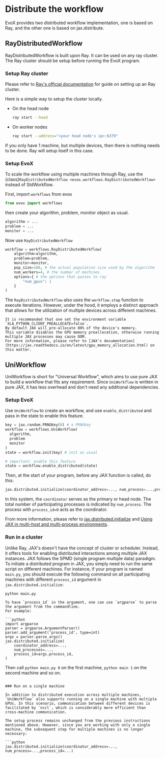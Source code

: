 # Distribute the workflow

EvoX provides two distributed workflow implementation, one is based on Ray, and the other one is based on jax.distribute.

## RayDistributedWorkflow

RayDistributedWorkflow is built upon Ray. It can be used on any ray cluster. The Ray cluster should be setup before running the EvoX program.

### Setup Ray cluster

Please refer to [Ray's official documentation](https://docs.ray.io/en/latest/cluster/getting-started.html) for guide on setting up an Ray cluster.

Here is a simple way to setup the cluster locally.

- On the head node
  ```bash
  ray start --head
  ```
- On worker nodes
  ```bash
  ray start --address="<your head node's ip>:6379"
  ```

If you only have 1 machine, but multiple devices, then there is nothing needs to be done. Ray will setup itself in this case.

### Setup EvoX

To scale the workflow using multiple machines through Ray, use the {class}`RayDistributedWorkflow <evox.workflows.RayDistributedWorkflow>` instead of StdWorkflow.

First, import `workflows` from evox

```python
from evox import workflows
```

then create your algorithm, problem, monitor object as usual.

```python
algorithm = ...
problem = ...
monitor = ...
```

Now use `RayDistributedWorkflow`
```python
workflow = workflows.RayDistributedWorkflow(
    algorithm=algorithm,
    problem=problem,
    monitor=monitor,
    pop_size=100, # the actual population size used by the algorithm
    num_workers=4, # the number of machines
    options={ # the options that passes to ray
        "num_gpus": 1
    }
)
```

The `RayDistributedWorkflow` also uses the `workflow.step` function to execute iterations. However, under the hood, it employs a distinct approach that allows for the utilization of multiple devices across different machines.

```{tip}
It is recommanded that one set the environment variable `XLA_PYTHON_CLIENT_PREALLOCATE=false`.
By default JAX will pre-allocate 80% of the device's memory.
This variable disables the GPU memory preallocation, otherwise running multiple JAX processes may cause OOM.
For more information, please refer to [JAX's documentation](https://jax.readthedocs.io/en/latest/gpu_memory_allocation.html) on this matter.
```

## UniWorkflow

UniWorkflow is short for "Universal Workflow",
which aims to use pure JAX to build a workflow that fits any requirement.
Since `UniWorkflow` is written in pure JAX, it has less overhead and don't need any additional dependencies.

### Setup EvoX

Use `UniWorkflow` to create an workflow,
and use `enable_distributed` and pass in the state to enable this feature.

```python
key = jax.random.PRNGKey(0) # a PRNGKey
workflow = workflows.UniWorkflow(
  algorithm,
  problem
  monitor
)
state = workflow.init(key) # init as usual

# important: enable this feature
state = workflow.enable_distributed(state)
```

Then, at the start of your program, before any JAX function is called, do this:

```python
jax.distributed.initialize(coordinator_address=..., num_process=...,process_id=...)
```

In this system, the `coordinator` serves as the primary or head node. The total number of participating processes is indicated by `num_process`. The process with `process_id=0` acts as the coordinator.

From more information, please refer to [jax.distributed.initialize](https://jax.readthedocs.io/en/latest/_autosummary/jax.distributed.initialize.html) and [Using JAX in multi-host and multi-process environments](https://jax.readthedocs.io/en/latest/multi_process.html).

### Run in a cluster

Unlike Ray, JAX's doesn't have the concept of cluster or scheduler.
Instead, it offers tools for enabling distributed interactions among multiple JAX instances. JAX follows the SPMD (single program multiple data) paradigm. To initiate a distributed program in JAX, you simply need to run the same script on different machines. For instance, if your program is named `main.py`, you should execute the following command on all participating machines with different `process_id` argument in `jax.distributed.initialize`:

```bash
python main.py
```

```{tip}
To have `process_id` in the argument, one can use `argparse` to parse the argument from the commandline.
For example:

```python
import argparse
parser = argparse.ArgumentParser()
parser.add_argument('process_id', type=int)
args = parser.parse_args()
jax.distributed.initialize(
    coordinator_address=...,
    num_processes=...,
    process_id=args.process_id,
)
```

Then call `python main.py 0` on the first machine, `python main 1` on the second machine and so on.

```

### Run on a single machine

In addition to distributed execution across multiple machines, `UniWorkflow` also supports running on a single machine with multiple GPUs. In this scenario, communication between different devices is facilitated by `nccl`, which is considerably more efficient than cross-machine communication.

The setup process remains unchanged from the previous instructions mentioned above. However, since you are working with only a single machine, the subsequent step for multiple machines is no longer necessary:

```python
jax.distributed.initialize(coordinator_address=..., num_process=...,process_id=...)
```
